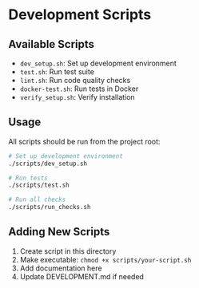 # Development Scripts

## Available Scripts

- `dev_setup.sh`: Set up development environment
- `test.sh`: Run test suite
- `lint.sh`: Run code quality checks
- `docker-test.sh`: Run tests in Docker
- `verify_setup.sh`: Verify installation

## Usage

All scripts should be run from the project root:

```bash
# Set up development environment
./scripts/dev_setup.sh

# Run tests
./scripts/test.sh

# Run all checks
./scripts/run_checks.sh
```

## Adding New Scripts

1. Create script in this directory
2. Make executable: `chmod +x scripts/your-script.sh`
3. Add documentation here
4. Update DEVELOPMENT.md if needed
